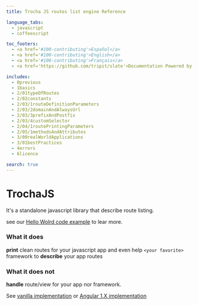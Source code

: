 ```yaml
---
title: Trocha JS routes list engine Reference

language_tabs:
  - javascript
  - coffeescript

toc_footers:
  - <a href='#100-contributing'>Español</a>
  - <a href='#100-contributing'>English</a>
  - <a href='#100-contributing'>Français</a>
  - <a href='https://github.com/tripit/slate'>Documentation Powered by Slate</a>

includes:
  - 0previous
  - 1basics
  - 2/01typeOfRoutes
  - 2/02constants
  - 2/03/1routeDefinitionParameters
  - 2/03/2domainAndAlwaysUrl
  - 2/03/3prefixAndPostfix
  - 2/03/4customSelector
  - 2/04/1routePrintingParameters
  - 2/05/1methodsAndAttributes
  - 3/00realWorldApplications
  - 3/01bestPractices
  - 4errors
  - 6licence

search: true
---
```


# TrochaJS
It's a standalone javascript library that describe route listing.

see our [Hello Wolrd code example](#101-intro-to-trocha-js) to lear more.

### What it does
**print** clean routes for your javascript app and even help `<your favorite>` framework to **describe** your app routes

### What it does not
**handle** route/view for your app nor framework.

See [vanilla implementation](#302-vanilla) or [Angular 1.X implementation](http://localhost:4567/#303-angular-1-x)
